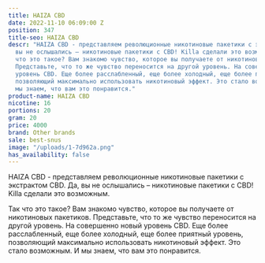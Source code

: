 ```yaml
---
title: HAIZA CBD
date: 2022-11-10 06:09:00 Z
position: 347
title-seo: HAIZA CBD
descr: "HAIZA CBD - представляем революционные никотиновые пакетики с экстрактом CBD.\nДа,
  вы не ослышались – никотиновые пакетики с CBD! Killa сделали это возможным. \n\nТак
  что это такое? Вам знакомо чувство, которое вы получаете от никотиновых пакетиков.
  Представьте, что то же чувство переносится на другой уровень. На совершенно новый
  уровень CBD. Еще более расслабленный, еще более холодный, еще более приятный уровень,
  позволяющий максимально использовать никотиновый эффект. Это стало возможным. И
  мы знаем, что вам это понравится."
product-name: HAIZA CBD
nicotine: 16
portions: 20
gram: 20
price: 4000
brand: Other brands
sale: best-snus
image: "/uploads/1-7d962a.png"
has_availability: false
---
```


HAIZA CBD - представляем революционные никотиновые пакетики с экстрактом CBD.
Да, вы не ослышались – никотиновые пакетики с CBD! Killa сделали это возможным. 

Так что это такое? Вам знакомо чувство, которое вы получаете от никотиновых пакетиков. Представьте, что то же чувство переносится на другой уровень. На совершенно новый уровень CBD. Еще более расслабленный, еще более холодный, еще более приятный уровень, позволяющий максимально использовать никотиновый эффект. Это стало возможным. И мы знаем, что вам это понравится.